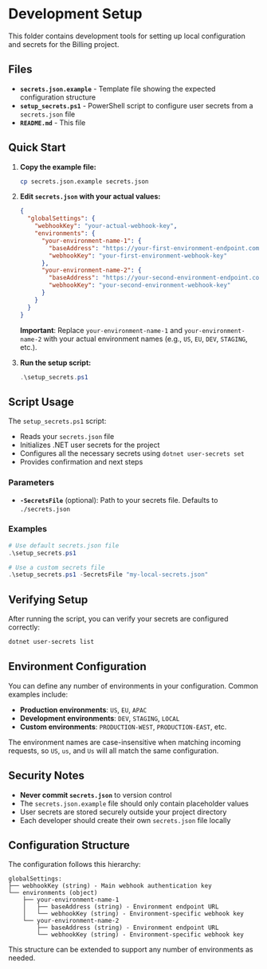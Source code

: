 # Development Setup

This folder contains development tools for setting up local configuration and secrets for the Billing project.

## Files

- **`secrets.json.example`** - Template file showing the expected configuration structure
- **`setup_secrets.ps1`** - PowerShell script to configure user secrets from a `secrets.json` file
- **`README.md`** - This file

## Quick Start

1. **Copy the example file:**
   ```bash
   cp secrets.json.example secrets.json
   ```

2. **Edit `secrets.json` with your actual values:**
   ```json
   {
     "globalSettings": {
       "webhookKey": "your-actual-webhook-key",
       "environments": {
         "your-environment-name-1": {
           "baseAddress": "https://your-first-environment-endpoint.com",
           "webhookKey": "your-first-environment-webhook-key"
         },
         "your-environment-name-2": {
           "baseAddress": "https://your-second-environment-endpoint.com",
           "webhookKey": "your-second-environment-webhook-key"
         }
       }
     }
   }
   ```

   **Important**: Replace `your-environment-name-1` and `your-environment-name-2` with your actual environment names (e.g., `US`, `EU`, `DEV`, `STAGING`, etc.).

3. **Run the setup script:**
   ```powershell
   .\setup_secrets.ps1
   ```

## Script Usage

The `setup_secrets.ps1` script:
- Reads your `secrets.json` file
- Initializes .NET user secrets for the project
- Configures all the necessary secrets using `dotnet user-secrets set`
- Provides confirmation and next steps

### Parameters

- **`-SecretsFile`** (optional): Path to your secrets file. Defaults to `./secrets.json`

### Examples

```powershell
# Use default secrets.json file
.\setup_secrets.ps1

# Use a custom secrets file
.\setup_secrets.ps1 -SecretsFile "my-local-secrets.json"
```

## Verifying Setup

After running the script, you can verify your secrets are configured correctly:

```bash
dotnet user-secrets list
```

## Environment Configuration

You can define any number of environments in your configuration. Common examples include:

- **Production environments**: `US`, `EU`, `APAC`
- **Development environments**: `DEV`, `STAGING`, `LOCAL`
- **Custom environments**: `PRODUCTION-WEST`, `PRODUCTION-EAST`, etc.

The environment names are case-insensitive when matching incoming requests, so `US`, `us`, and `Us` will all match the same configuration.

## Security Notes

- **Never commit `secrets.json`** to version control
- The `secrets.json.example` file should only contain placeholder values
- User secrets are stored securely outside your project directory
- Each developer should create their own `secrets.json` file locally

## Configuration Structure

The configuration follows this hierarchy:

```
globalSettings:
├── webhookKey (string) - Main webhook authentication key
└── environments (object)
    ├── your-environment-name-1
    │   ├── baseAddress (string) - Environment endpoint URL
    │   └── webhookKey (string) - Environment-specific webhook key
    └── your-environment-name-2
        ├── baseAddress (string) - Environment endpoint URL
        └── webhookKey (string) - Environment-specific webhook key
```

This structure can be extended to support any number of environments as needed. 